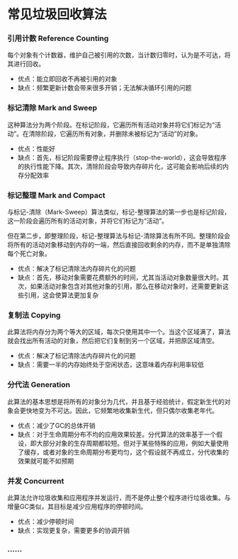 # 常见垃圾回收算法

### 引用计数 Reference Counting

每个对象有个计数器，维护自己被引用的次数，当计数归零时，认为是不可达，将其进行回收。

- 优点：能立即回收不再被引用的对象
- 缺点：频繁更新计数会带来很多开销；无法解决循环引用的问题

### 标记清除 Mark and Sweep

这种算法分为两个阶段。在标记阶段，它遍历所有活动对象并将它们标记为“活动”。在清除阶段，它遍历所有对象，并删除未被标记为“活动”的对象。

- 优点：性能好
- 缺点：首先，标记阶段需要停止程序执行（stop-the-world），这会导致程序的执行性能下降。其次，清除阶段会导致内存碎片化，这可能会影响后续的内存分配效率

### 标记整理 Mark and Compact

与标记-清除（Mark-Sweep）算法类似，标记-整理算法的第一步也是标记阶段，这一阶段会遍历所有的活动对象，并将它们标记为“活动”。

但在第二步，即整理阶段，标记-整理算法与标记-清除算法有所不同。整理阶段会将所有的活动对象移动到内存的一端，然后直接回收剩余的内存，而不是单独清除每个死亡对象。

- 优点：解决了标记清除法内存碎片化的问题
- 缺点：首先，移动对象需要花费额外的时间，尤其当活动对象数量很大时。其次，如果活动对象包含对其他对象的引用，那么在移动对象时，还需要更新这些引用，这会使算法更加复杂

### 复制法 Copying

此算法将内存分为两个等大的区域，每次只使用其中一个。当这个区域满了，算法就会找出所有活动的对象，然后把它们复制到另一个区域，并把原区域清空。

- 优点：解决了标记清除法内存碎片化的问题
- 缺点：需要一半的内存始终处于空闲状态，这意味着内存利用率较低

### 分代法 Generation

此算法的基本思想是将所有的对象分为几代，并且基于经验统计，假定新生代的对象会更快地变为不可达。因此，它频繁地收集新生代，但只偶尔收集老年代。

- 优点：减少了GC的总体开销
- 缺点：对于生命周期分布不均的应用效果较差。分代算法的效率基于一个假设，即大部分对象的生存周期都较短。但对于某些特殊的应用，例如大量使用了缓存，或者对象的生命周期分布更均匀，这个假设就不再成立，分代收集的效果就可能不如预期

### 并发 Concurrent

此算法允许垃圾收集和应用程序并发运行，而不是停止整个程序进行垃圾收集。与增量GC类似，其目标是减少应用程序的停顿时间。

- 优点：减少停顿时间
- 缺点：实现更复杂，需要更多的协调开销

### ……